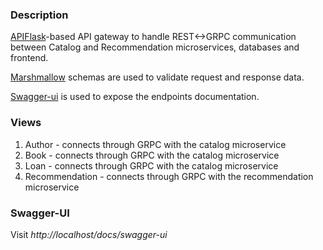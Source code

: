 ### Description
[APIFlask](https://apiflask.com)-based API gateway to handle REST<->GRPC communication between Catalog and Recommendation microservices, databases and frontend.

[Marshmallow](https://marshmallow.readthedocs.io/en/stable/) schemas are used to validate request and response data.

[Swagger-ui](https://swagger.io/docs/) is used to expose the endpoints documentation.

### Views
1. Author - connects through GRPC with the catalog microservice
2. Book - connects through GRPC with the catalog microservice
3. Loan - connects through GRPC with the catalog microservice
4. Recommendation - connects through GRPC with the recommendation microservice

### Swagger-UI
Visit _http://localhost/docs/swagger-ui_